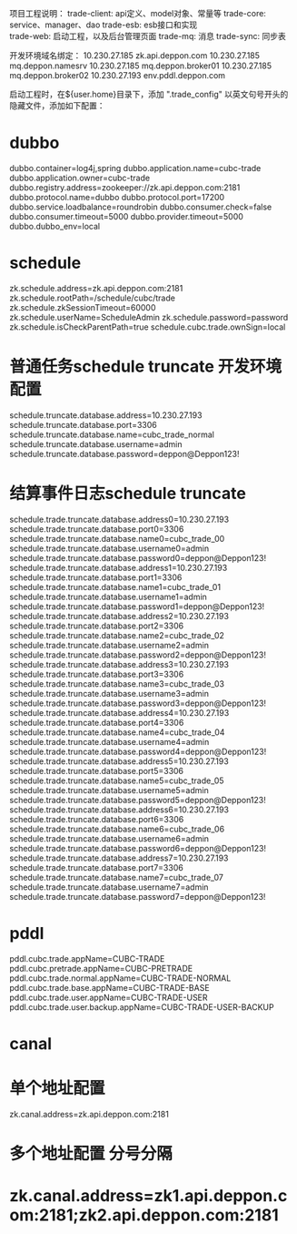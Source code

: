 项目工程说明：
trade-client:                   api定义、model对象、常量等 
trade-core:                 	service、manager、dao
trade-esb:                    	esb接口和实现                  
trade-web:                      启动工程，以及后台管理页面
trade-mq:			消息
trade-sync:			同步表


开发环境域名绑定：
10.230.27.185 zk.api.deppon.com
10.230.27.185 mq.deppon.namesrv
10.230.27.185 mq.deppon.broker01
10.230.27.185 mq.deppon.broker02
10.230.27.193 env.pddl.deppon.com


启动工程时，在${user.home}目录下，添加 ".trade_config" 以英文句号开头的隐藏文件，添加如下配置：

# dubbo
dubbo.container=log4j,spring
dubbo.application.name=cubc-trade
dubbo.application.owner=cubc-trade
dubbo.registry.address=zookeeper://zk.api.deppon.com:2181
dubbo.protocol.name=dubbo
dubbo.protocol.port=17200
dubbo.service.loadbalance=roundrobin
dubbo.consumer.check=false
dubbo.consumer.timeout=5000
dubbo.provider.timeout=5000
dubbo.dubbo_env=local

# schedule
zk.schedule.address=zk.api.deppon.com:2181
zk.schedule.rootPath=/schedule/cubc/trade
zk.schedule.zkSessionTimeout=60000
zk.schedule.userName=ScheduleAdmin
zk.schedule.password=password
zk.schedule.isCheckParentPath=true
schedule.cubc.trade.ownSign=local

# 普通任务schedule truncate 开发环境配置
schedule.truncate.database.address=10.230.27.193
schedule.truncate.database.port=3306
schedule.truncate.database.name=cubc_trade_normal
schedule.truncate.database.username=admin
schedule.truncate.database.password=deppon@Deppon123!

# 结算事件日志schedule truncate
schedule.trade.truncate.database.address0=10.230.27.193
schedule.trade.truncate.database.port0=3306
schedule.trade.truncate.database.name0=cubc_trade_00
schedule.trade.truncate.database.username0=admin
schedule.trade.truncate.database.password0=deppon@Deppon123!
schedule.trade.truncate.database.address1=10.230.27.193
schedule.trade.truncate.database.port1=3306
schedule.trade.truncate.database.name1=cubc_trade_01
schedule.trade.truncate.database.username1=admin
schedule.trade.truncate.database.password1=deppon@Deppon123!
schedule.trade.truncate.database.address2=10.230.27.193
schedule.trade.truncate.database.port2=3306
schedule.trade.truncate.database.name2=cubc_trade_02
schedule.trade.truncate.database.username2=admin
schedule.trade.truncate.database.password2=deppon@Deppon123!
schedule.trade.truncate.database.address3=10.230.27.193
schedule.trade.truncate.database.port3=3306
schedule.trade.truncate.database.name3=cubc_trade_03
schedule.trade.truncate.database.username3=admin
schedule.trade.truncate.database.password3=deppon@Deppon123!
schedule.trade.truncate.database.address4=10.230.27.193
schedule.trade.truncate.database.port4=3306
schedule.trade.truncate.database.name4=cubc_trade_04
schedule.trade.truncate.database.username4=admin
schedule.trade.truncate.database.password4=deppon@Deppon123!
schedule.trade.truncate.database.address5=10.230.27.193
schedule.trade.truncate.database.port5=3306
schedule.trade.truncate.database.name5=cubc_trade_05
schedule.trade.truncate.database.username5=admin
schedule.trade.truncate.database.password5=deppon@Deppon123!
schedule.trade.truncate.database.address6=10.230.27.193
schedule.trade.truncate.database.port6=3306
schedule.trade.truncate.database.name6=cubc_trade_06
schedule.trade.truncate.database.username6=admin
schedule.trade.truncate.database.password6=deppon@Deppon123!
schedule.trade.truncate.database.address7=10.230.27.193
schedule.trade.truncate.database.port7=3306
schedule.trade.truncate.database.name7=cubc_trade_07
schedule.trade.truncate.database.username7=admin
schedule.trade.truncate.database.password7=deppon@Deppon123!


# pddl
pddl.cubc.trade.appName=CUBC-TRADE
pddl.cubc.pretrade.appName=CUBC-PRETRADE
pddl.cubc.trade.normal.appName=CUBC-TRADE-NORMAL
pddl.cubc.trade.base.appName=CUBC-TRADE-BASE
pddl.cubc.trade.user.appName=CUBC-TRADE-USER
pddl.cubc.trade.user.backup.appName=CUBC-TRADE-USER-BACKUP

# canal
# 单个地址配置
zk.canal.address=zk.api.deppon.com:2181
# 多个地址配置 分号分隔
# zk.canal.address=zk1.api.deppon.com:2181;zk2.api.deppon.com:2181
